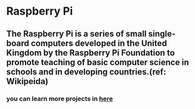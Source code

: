 # Raspberry Pi

## The Raspberry Pi is a series of small single-board computers developed in the United Kingdom by the Raspberry Pi Foundation to promote teaching of basic computer science in schools and in developing countries.(ref: Wikipeida)

### you can learn more projects in [here](https://projects.raspberrypi.org/en)

